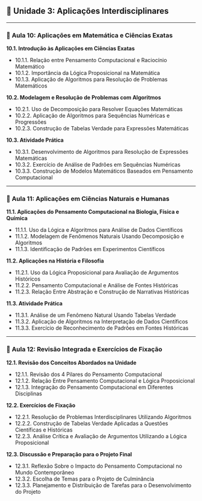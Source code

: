 ## 📕 **Unidade 3: Aplicações Interdisciplinares**

------

### 🔢 **Aula 10: Aplicações em Matemática e Ciências Exatas**

**10.1. Introdução às Aplicações em Ciências Exatas**

- 10.1.1. Relação entre Pensamento Computacional e Raciocínio Matemático
- 10.1.2. Importância da Lógica Proposicional na Matemática
- 10.1.3. Aplicação de Algoritmos para Resolução de Problemas Matemáticos

**10.2. Modelagem e Resolução de Problemas com Algoritmos**

- 10.2.1. Uso de Decomposição para Resolver Equações Matemáticas
- 10.2.2. Aplicação de Algoritmos para Sequências Numéricas e Progressões
- 10.2.3. Construção de Tabelas Verdade para Expressões Matemáticas

**10.3. Atividade Prática**

- 10.3.1. Desenvolvimento de Algoritmos para Resolução de Expressões Matemáticas
- 10.3.2. Exercício de Análise de Padrões em Sequências Numéricas
- 10.3.3. Construção de Modelos Matemáticos Baseados em Pensamento Computacional

------

### 🔬 **Aula 11: Aplicações em Ciências Naturais e Humanas**

**11.1. Aplicações do Pensamento Computacional na Biologia, Física e Química**

- 11.1.1. Uso da Lógica e Algoritmos para Análise de Dados Científicos
- 11.1.2. Modelagem de Fenômenos Naturais Usando Decomposição e Algoritmos
- 11.1.3. Identificação de Padrões em Experimentos Científicos

**11.2. Aplicações na História e Filosofia**

- 11.2.1. Uso da Lógica Proposicional para Avaliação de Argumentos Históricos
- 11.2.2. Pensamento Computacional e Análise de Fontes Históricas
- 11.2.3. Relação Entre Abstração e Construção de Narrativas Históricas

**11.3. Atividade Prática**

- 11.3.1. Análise de um Fenômeno Natural Usando Tabelas Verdade
- 11.3.2. Aplicação de Algoritmos na Interpretação de Dados Científicos
- 11.3.3. Exercício de Reconhecimento de Padrões em Fontes Históricas

------

### 📖 **Aula 12: Revisão Integrada e Exercícios de Fixação**

**12.1. Revisão dos Conceitos Abordados na Unidade**

- 12.1.1. Revisão dos 4 Pilares do Pensamento Computacional
- 12.1.2. Relação Entre Pensamento Computacional e Lógica Proposicional
- 12.1.3. Integração do Pensamento Computacional em Diferentes Disciplinas

**12.2. Exercícios de Fixação**

- 12.2.1. Resolução de Problemas Interdisciplinares Utilizando Algoritmos
- 12.2.2. Construção de Tabelas Verdade Aplicadas a Questões Científicas e Históricas
- 12.2.3. Análise Crítica e Avaliação de Argumentos Utilizando a Lógica Proposicional

**12.3. Discussão e Preparação para o Projeto Final**

- 12.3.1. Reflexão Sobre o Impacto do Pensamento Computacional no Mundo Contemporâneo
- 12.3.2. Escolha de Temas para o Projeto de Culminância
- 12.3.3. Planejamento e Distribuição de Tarefas para o Desenvolvimento do Projeto
